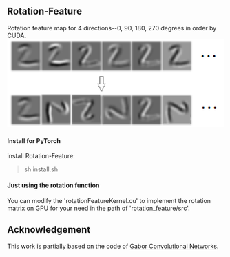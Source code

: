 ## Rotation-Feature

Rotation feature map for 4 directions--0, 90, 180, 270 degrees in order by CUDA.
![rotation feature](image/untitle.png)

#### Install for PyTorch

install Rotation-Feature:

> sh install.sh

#### Just using the rotation function

You can modify the 'rotationFeatureKernel.cu' to implement the rotation matrix on GPU for your need in the path of 'rotation_feature/src'.

## Acknowledgement

This work is partially based on the code of [Gabor Convolutional Networks](https://github.com/bczhangbczhang/Gabor-Convolutional-Networks).